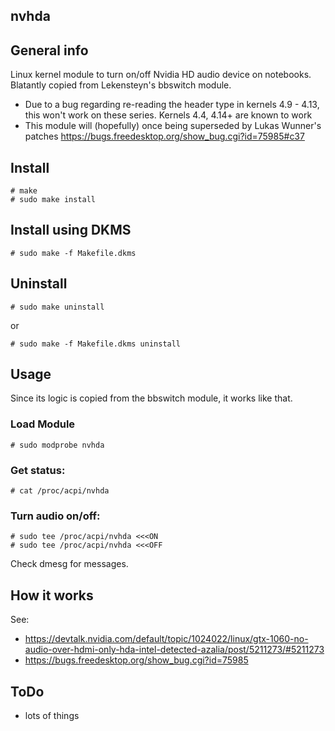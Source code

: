 nvhda
-----

General info
------------
Linux kernel module to turn on/off Nvidia HD audio device on notebooks. Blatantly copied from Lekensteyn's bbswitch module.
 - Due to a bug regarding re-reading the header type in kernels 4.9 - 4.13, this won't work on these series. Kernels 4.4, 4.14+ are known to work
 - This module will (hopefully) once being superseded by Lukas Wunner's patches https://bugs.freedesktop.org/show_bug.cgi?id=75985#c37

Install
-------

	# make
	# sudo make install

Install using DKMS
------------------

	# sudo make -f Makefile.dkms

Uninstall
---------

	# sudo make uninstall

or

	# sudo make -f Makefile.dkms uninstall

Usage
-----

Since its logic is copied from the bbswitch module, it works like that.
### Load Module
 	# sudo modprobe nvhda

### Get status:

	# cat /proc/acpi/nvhda

### Turn audio on/off:
	# sudo tee /proc/acpi/nvhda <<<ON
	# sudo tee /proc/acpi/nvhda <<<OFF

Check dmesg for messages.

How it works
------------
See:
 - https://devtalk.nvidia.com/default/topic/1024022/linux/gtx-1060-no-audio-over-hdmi-only-hda-intel-detected-azalia/post/5211273/#5211273
 - https://bugs.freedesktop.org/show_bug.cgi?id=75985

ToDo
----

 - lots of things
